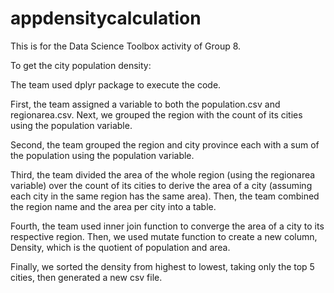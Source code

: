 # appdensitycalculation
This is for the Data Science Toolbox activity of Group 8.

To get the city population density:

The team used dplyr package to execute the code.

First, the team assigned a variable to both the population.csv and regionarea.csv. Next, we grouped the region with the count of its cities using the population variable. 

Second, the team grouped the region and city province each with a sum of the population using the population variable.

Third, the team divided the area of the whole region (using the regionarea variable) over the count of its cities to derive the area of a city (assuming each city in the same region has the same area). Then, the team combined the region name and the area per city into a table.

Fourth, the team used inner join function to converge the area of a city to its respective region. Then, we used mutate function to create a new column, Density, which is the quotient of population and area.

Finally, we sorted the density from highest to lowest, taking only the top 5 cities, then generated a new csv file.
